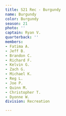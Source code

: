 ```yaml
---
title: S21 Rec - Burgundy
name: Burgundy
color: Burgundy
season: 21
photo: ''
captain: Ryan V.
quarterback: ''
members:
- Fatima A.
- Jeff B.
- Brandon C.
- Richard F.
- Kelvin G.
- Zach G.
- Michael K.
- Reg L.
- Joe P.
- Quinn M.
- Christopher T.
- Dyonne W.
division: Recreation

---
```

